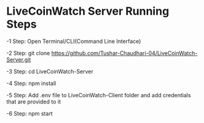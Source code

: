# LiveCoinWatch Server Running Steps

-1 Step: Open Terminal/CLI(Command Line Interface) 

-2 Step: git clone https://github.com/Tushar-Chaudhari-04/LiveCoinWatch-Server.git

-3 Step: cd LiveCoinWatch-Server

-4 Step: npm install

-5 Step: Add .env file to LiveCoinWatch-Client folder and add credentials that are provided to it

-6 Step: npm start